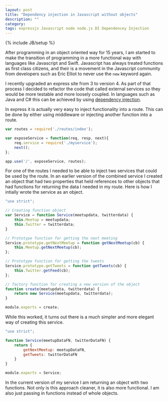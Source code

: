 ```yaml
---
layout: post
title: "Dependency injection in Javascript without objects"
description: ""
category: 
tags: expressjs Javascript node node.js DI Dependencey Injection
---
```

{% include JB/setup %}

After programming in an object oriented way for 15 years, I am started to make the transition of programming in a more functional way 
with languages like Javascript and Swift. Javascript has always treated functions as first class citizens, and their is a movement in 
the Javascript community from developers such as Eric Elliot to never use the `new` keyword again.

I recently upgraded an express site from 3 to version 4. As part of that process I decided to refactor the code that called external 
services so they would be more testable and more loosely coupled. In languages such as Java and C# this can be achieved by using 
[dependency injection](https://en.wikipedia.org/wiki/Dependency_injection). 

In express it is actually very easy to inject functionality into a route. This can be done by either using middleware or 
injecting another function into a route.

~~~ javascript
var routes = require('./routes/index');

var exposeService = function(req, resp, next){
    req.service = require('./myservice');
    next();
};

app.use('/', exposeService, routes);
~~~

For one of the routes I needed to be able to inject two services that could be used by the route. In an earlier version of the 
combined service I created an object that had two properties that held references to other objects that had functions for 
returning the data I needed in my route. Here is how I intially wrote the service as an object.

~~~ javascript
"use strict";

// Creating function object
var Service = function Service(meetupdata, twitterdata) {
	this.Meetup = meetupdata;
	this.Twitter = twitterdata;
}

// Prototype function for getting the next meeting
Service.prototype.getNextMeetup = function getNextMeetup(cb) {
	this.Meetup.getNextMeetup(cb);
};

// Prototype function for getting the tweets
Service.prototype.getTweets = function getTweets(cb) {
	this.Twitter.getFeed(cb);
};

// factory function for creating a new version of the object
function create(meetupdata, twitterdata) {
	return new Service(meetupdata, twitterdata); 
}

module.exports = create;
~~~

While this worked, it turns out there is a much simpler and more elegant way of creating this service.

~~~ Javascript
"use strict";

function Service(meetupDataFN, twitterDataFN) {
	return {
        getNextMeetup: meetupDataFN,
        getTweets: twitterDataFN
    }
}

module.exports = Service;
~~~

In the current version of my service I am returning an object with two functions. Not only is this approach cleaner, 
it is also more functional. I am also just passing in functions instead of whole objects.